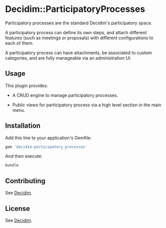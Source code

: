# Decidim::ParticipatoryProcesses

Participatory processes are the standard Decidim's participatory space.

A participatory process can define its own steps, and attach different features
(such as meetings or proposals) with different configurations to each of them.

A participatory process can have attachments, be associated to custom
categories, and are fully manageable via an administration UI.

## Usage

This plugin provides:

* A CRUD engine to manage participatory processes.

* Public views for participatory process via a high level section in the main
  menu.

## Installation

Add this line to your application's Gemfile:

```ruby
gem 'decidim-participatory_processes'
```

And then execute:

```bash
bundle
```

## Contributing

See [Decidim](https://github.com/decidim/decidim).

## License

See [Decidim](https://github.com/decidim/decidim).
